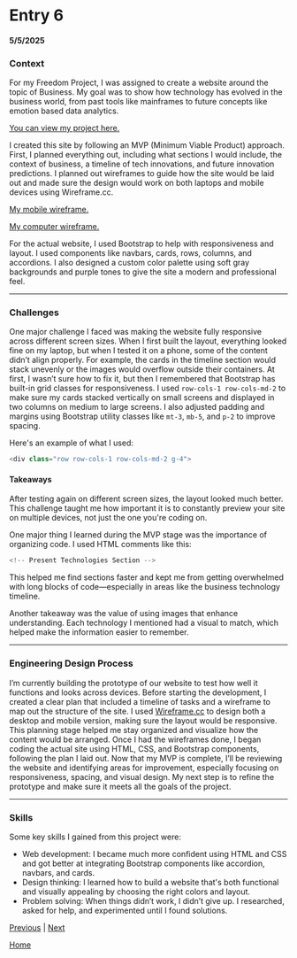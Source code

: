# Entry 6
#### 5/5/2025

### Context

For my Freedom Project, I was assigned to create a website around the topic of Business. My goal was to show how technology has evolved in the business world, from past tools like mainframes to future concepts like emotion based data analytics. 

[You can view my project here.](https://yiwenj7888.github.io/sep10-freedom-project/)

I created this site by following an MVP (Minimum Viable Product) approach. First, I planned everything out, including what sections I would include, the context of business, a timeline of tech innovations, and future innovation predictions. I planned out wireframes to guide how the site would be laid out and made sure the design would work on both laptops and mobile devices using Wireframe.cc.

[My mobile wireframe.](https://wireframe.cc/10FPGG)

[My computer wireframe.](https://wireframe.cc/2RPzRp)

For the actual website, I used Bootstrap to help with responsiveness and layout. I used components like navbars, cards, rows, columns, and accordions. I also designed a custom color palette using soft gray backgrounds and purple tones to give the site a modern and professional feel.

---

### Challenges

One major challenge I faced was making the website fully responsive across different screen sizes. When I first built the layout, everything looked fine on my laptop, but when I tested it on a phone, some of the content didn’t align properly. For example, the cards in the timeline section would stack unevenly or the images would overflow outside their containers. At first, I wasn’t sure how to fix it, but then I remembered that Bootstrap has built-in grid classes for responsiveness. I used `row-cols-1 row-cols-md-2` to make sure my cards stacked vertically on small screens and displayed in two columns on medium to large screens. I also adjusted padding and margins using Bootstrap utility classes like `mt-3`, `mb-5`, and `p-2` to improve spacing.

Here's an example of what I used:

```java
<div class="row row-cols-1 row-cols-md-2 g-4">
```

#### Takeaways

After testing again on different screen sizes, the layout looked much better. This challenge taught me how important it is to constantly preview your site on multiple devices, not just the one you're coding on.

One major thing I learned during the MVP stage was the importance of organizing code. I used HTML comments like this:

```java
<!-- Present Technologies Section -->
```

This helped me find sections faster and kept me from getting overwhelmed with long blocks of code—especially in areas like the business technology timeline.

Another takeaway was the value of using images that enhance understanding. Each technology I mentioned had a visual to match, which helped make the information easier to remember.

---

### Engineering Design Process
I’m  currently building the prototype of our website to test how well it functions and looks across devices. Before starting the development, I created a clear plan that included a timeline of tasks and a wireframe to map out the structure of the site. I used [Wireframe.cc](https://wireframe.cc/) to design both a desktop and mobile version, making sure the layout would be responsive. This planning stage helped me stay organized and visualize how the content would be arranged. Once I had the wireframes done, I began coding the actual site using HTML, CSS, and Bootstrap components, following the plan I laid out. Now that my MVP is complete, I’ll be reviewing the website and identifying areas for improvement, especially focusing on responsiveness, spacing, and visual design. My next step is to refine the prototype and make sure it meets all the goals of the project.

---

### Skills
Some key skills I gained from this project were:
* Web development: I became much more confident using HTML and CSS and got better at integrating Bootstrap components like accordion, navbars, and cards.
* Design thinking: I learned how to build a website that's both functional and visually appealing by choosing the right colors and layout.
* Problem solving: When things didn’t work, I didn’t give up. I researched, asked for help, and experimented until I found solutions.

[Previous](entry05.md) | [Next](entry07.md)

[Home](../README.md)
